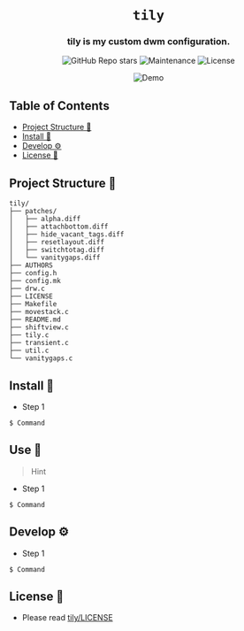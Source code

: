 <div align="center">

# `tily`

<h3>
  tily is my custom dwm configuration.
</h3>

<!-- Badges -->
![GitHub Repo stars](https://img.shields.io/github/stars/nemo256/tily?style=for-the-badge)
![Maintenance](https://shields.io/maintenance/yes/2022?style=for-the-badge)
![License](https://shields.io/github/license/nemo256/tily?style=for-the-badge)

<!-- Demo image -->
![Demo](demo.png)

</div>

<!-- TABLE OF CONTENTS -->
## Table of Contents

* [Project Structure 📁](#project-structure)
* [Install 🔨](#install)
* [Develop ⚙️](#develop)
* [License 📑](#license)

## Project Structure 📁
```
tily/
├── patches/
│   ├── alpha.diff
│   ├── attachbottom.diff
│   ├── hide_vacant_tags.diff
│   ├── resetlayout.diff
│   ├── switchtotag.diff
│   └── vanitygaps.diff
├── AUTHORS
├── config.h
├── config.mk
├── drw.c
├── LICENSE
├── Makefile
├── movestack.c
├── README.md
├── shiftview.c
├── tily.c
├── transient.c
├── util.c
└── vanitygaps.c
```

## Install 🔨
- Step 1
```shell
$ Command
```
## Use 🚀
> Hint
- Step 1
```shell
$ Command
```

## Develop ⚙️
- Step 1
```shell
$ Command
```

## License 📑
- Please read [tily/LICENSE](https://github.com/nemo256/tily/blob/master/LICENSE)
